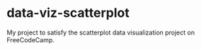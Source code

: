 # data-viz-scatterplot
My project to satisfy the scatterplot data visualization project on FreeCodeCamp.
